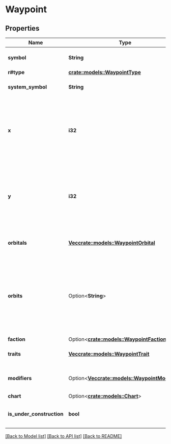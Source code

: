 # Waypoint

## Properties

Name | Type | Description | Notes
------------ | ------------- | ------------- | -------------
**symbol** | **String** | The symbol of the waypoint. | 
**r#type** | [**crate::models::WaypointType**](WaypointType.md) |  | 
**system_symbol** | **String** | The symbol of the system. | 
**x** | **i32** | Relative position of the waypoint on the system's x axis. This is not an absolute position in the universe. | 
**y** | **i32** | Relative position of the waypoint on the system's y axis. This is not an absolute position in the universe. | 
**orbitals** | [**Vec<crate::models::WaypointOrbital>**](WaypointOrbital.md) | Waypoints that orbit this waypoint. | 
**orbits** | Option<**String**> | The symbol of the parent waypoint, if this waypoint is in orbit around another waypoint. Otherwise this value is undefined. | [optional]
**faction** | Option<[**crate::models::WaypointFaction**](WaypointFaction.md)> |  | [optional]
**traits** | [**Vec<crate::models::WaypointTrait>**](WaypointTrait.md) | The traits of the waypoint. | 
**modifiers** | Option<[**Vec<crate::models::WaypointModifier>**](WaypointModifier.md)> | The modifiers of the waypoint. | [optional]
**chart** | Option<[**crate::models::Chart**](Chart.md)> |  | [optional]
**is_under_construction** | **bool** | True if the waypoint is under construction. | 

[[Back to Model list]](../README.md#documentation-for-models) [[Back to API list]](../README.md#documentation-for-api-endpoints) [[Back to README]](../README.md)


